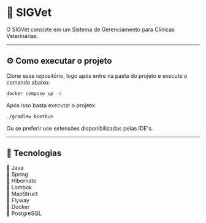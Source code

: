 # 🐾 SIGVet

O SIGVet consiste em um Sistema de Gerenciamento para Clínicas Veterinárias.

---

## ⚙️ Como executar o projeto

Clone esse repositório, logo após entre na pasta do projeto e execute o comando abaixo:

```bash
docker compose up -d
```

Após isso basta executar o projeto:

```bash
./gradlew bootRun
```

Ou se preferir use extensões disponibilizadas pelas IDE's.

---

## 🔧 Tecnologias

🔸 Java  
🔸 Spring  
🔸 Hibernate  
🔸 Lombok  
🔸 MapStruct  
🔸 Flyway  
🔸 Docker  
🔸 PostgreSQL  
